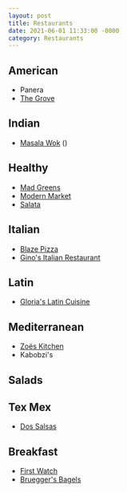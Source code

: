 ```yaml
---
layout: post
title: Restaurants
date: 2021-06-01 11:33:00 -0000
category: Restaurants
---
```


## American
- Panera
- [The Grove](http://places.singleplatform.com/the-grove-wine-bar-and-kitchen---cedar-park/menu?ref=google#menu_2611609)

## Indian
- [Masala Wok](https://www.masalawoktogo.com/?location=11e9dee63608f979bdc20cc47a2ae638) ()

## Healthy

- [Mad Greens](https://order.madgreens.com/menu/mad-greens-cedar-park)
- [Modern Market](https://modernmarket.com/42714/menu/lunch-dinner)
- [Salata](https://order.salata.com/menu/74749)

## Italian
- [Blaze Pizza](https://www.blazepizza.com/)
- [Gino's Italian Restaurant](https://www.ginoscedarpark.com/dinner-menu)

## Latin
- [Gloria's Latin Cuisine](https://gloriascuisine.com/menus/location.html?id=12)

## Mediterranean

- [Zoës Kitchen](https://zoeskitchen.com/menu?storeNumber=149030)
- Kabobzi's

## Salads

## Tex Mex
- [Dos Salsas](https://www.dossalsas.com/menu#menu=main-menu)

## Breakfast

- [First Watch](https://storage.googleapis.com/firstwatch-web/FWR0920_Nov20Menu_4_ADA_Bar.pdf)
- [Bruegger's Bagels](https://locations.brueggers.com/us/tx/austin/3267-bee-cave-road)
